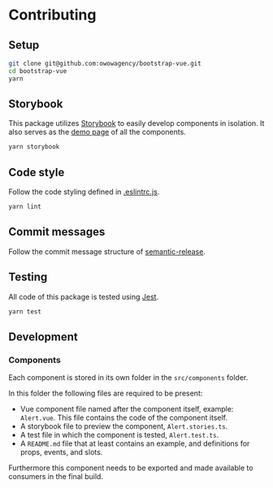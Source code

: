 # Contributing

## Setup

```bash
git clone git@github.com:owowagency/bootstrap-vue.git
cd bootstrap-vue
yarn
```

## Storybook

This package utilizes [Storybook](https://storybook.js.org/) to easily develop components in isolation. It also serves as the [demo page](https://owowagency.github.io/bootstrap-vue) of all the components.

```bash
yarn storybook
```

## Code style

Follow the code styling defined in [.eslintrc.js](./.eslintrc.js).

```bash
yarn lint
```

## Commit messages

Follow the commit message structure of [semantic-release](https://github.com/semantic-release/semantic-release#commit-message-format).

## Testing

All code of this package is tested using [Jest](https://jestjs.io/).

```bash
yarn test
```

## Development

### Components

Each component is stored in its own folder in the `src/components` folder.

In this folder the following files are required to be present:
- Vue component file named after the component itself, example: `Alert.vue`. This file contains the code of the component itself.
- A storybook file to preview the component, `Alert.stories.ts`.
- A test file in which the component is tested, `Alert.test.ts`.
- A `README.md` file that at least contains an example, and definitions for props, events, and slots.

Furthermore this component needs to be exported and made available to consumers in the final build.
